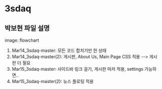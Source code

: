 # 3sdaq  
## 박보현 파일 설명 
image: flowchart  
1. Mar14_3sdaq-master: 모든 코드 합치기만 한 상태  
2. Mar14_3sdaq-master(2): 게시판, About Us, Main Page CSS 적용 --> 게시판 더 필요  
3. Mar15_3sdaq-master: 사이드바 링크 걸기, 게시판 마저 적용, settings 가능하면..  
4. Mar15_3sdaq-master(2): 뉴스 플로팅 적용  
